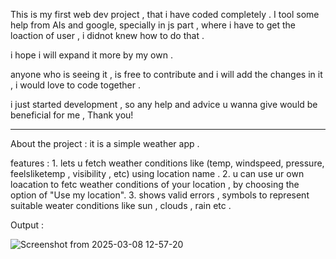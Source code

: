 This is my first web dev project , that i have coded completely . I tool some help from AIs and google, specially in js part , where i have to get the loaction of user , i didnot knew how to do that . 

i hope i will expand it more by my own . 

anyone who is seeing it , is free to contribute and i will add the changes in it , i would love to code together .

i just started development , so any help and advice u wanna give  would be beneficial for me , Thank you!

________________________________________________________________________________________________________________________________________________________________________________________________________________________________________________

About the project :           it is a simple weather app .


features :            1. lets u fetch weather conditions like (temp, windspeed, pressure, feelsliketemp , visibility , etc) using location name .
                      2. u can use ur own loacation to fetc weather conditions of your location , by choosing the option of "Use my location".
                      3. shows valid errors , symbols to represent suitable weater conditions like sun , clouds , rain etc .


Output :


![Screenshot from 2025-03-08 12-57-20](https://github.com/user-attachments/assets/9e64a142-2985-4fb7-b744-6e0ee12ecf61)

